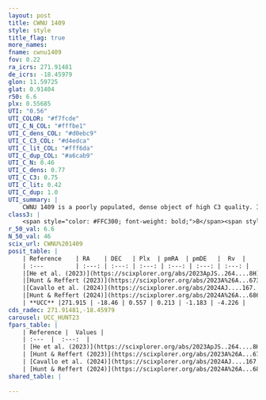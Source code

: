 ```yaml
---
layout: post
title: CWNU 1409
style: style
title_flag: true
more_names: 
fname: cwnu1409
fov: 0.22
ra_icrs: 271.91481
de_icrs: -18.45979
glon: 11.59725
glat: 0.91404
r50: 6.6
plx: 0.55685
UTI: "0.56"
UTI_COLOR: "#f7fcde"
UTI_C_N_COL: "#fffbe1"
UTI_C_dens_COL: "#d0ebc9"
UTI_C_C3_COL: "#d4edca"
UTI_C_lit_COL: "#fff6da"
UTI_C_dup_COL: "#a6cab9"
UTI_C_N: 0.46
UTI_C_dens: 0.77
UTI_C_C3: 0.75
UTI_C_lit: 0.42
UTI_C_dup: 1.0
UTI_summary: |
    CWNU 1409 is a poorly populated, dense object of high C3 quality. It was recently reported in the literature.
class3: |
    <span style="color: #FFC300; font-weight: bold;">B</span><span style="color: green; font-weight: bold;">A</span>
r_50_val: 6.6
N_50_val: 46
scix_url: CWNU%201409
posit_table: |
    | Reference    | RA    | DEC   | Plx  | pmRA  | pmDE   |  Rv  |
    | :---         | :---: | :---: | :---: | :---: | :---: | :---: |
    |[He et al. (2023)](https://scixplorer.org/abs/2023ApJS..264....8H) | 271.906 | -18.385 | 0.562 | 0.17 | -1.202 | -17.77 |
    |[Hunt & Reffert (2023)](https://scixplorer.org/abs/2023A%26A...673A.114H) | 272.029 | -18.562 | 0.519 | 0.341 | -1.092 | -8.707 |
    |[Cavallo et al. (2024)](https://scixplorer.org/abs/2024AJ....167...12C) | 271.994 | -18.516 | 0.522 | -- | -- | -- |
    |[Hunt & Reffert (2024)](https://scixplorer.org/abs/2024A%26A...686A..42H) | 272.029 | -18.562 | 0.519 | 0.341 | -1.092 | -8.707 |
    | **UCC** |271.915 | -18.46 | 0.557 | 0.213 | -1.183 | -4.226 | 
cds_radec: 271.91481,-18.45979
carousel: UCC_HUNT23
fpars_table: |
    | Reference |  Values |
    | :---  |  :---:  |
    | [He et al. (2023)](https://scixplorer.org/abs/2023ApJS..264....8H) | `A0=4.05, m-M=11.25, logAge=6.95` |
    | [Hunt & Reffert (2023)](https://scixplorer.org/abs/2023A%26A...673A.114H) | `AV50=3.142, diffAV50=2.831, MOD50=11.285, logAge50=7.506` |
    | [Cavallo et al. (2024)](https://scixplorer.org/abs/2024AJ....167...12C) | `AV50=3.12, dMod50=11.41, logAge50=7.7, [Fe/H]50=0.38` |
    | [Hunt & Reffert (2024)](https://scixplorer.org/abs/2024A%26A...686A..42H) | `MassJ=892.796` |
shared_table: |
    
---
```

